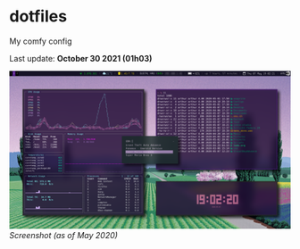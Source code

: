 # dotfiles
My comfy config

Last update: **October 30 2021 (01h03)**

![screenshot](https://github.com/arthurmassanes/dotfiles/blob/master/screenshots/sakura.png)
_Screenshot (as of May 2020)_
